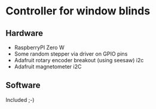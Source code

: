 # Controller for window blinds

## Hardware

- RaspberryPI Zero W
- Some random stepper via driver on GPIO pins
- Adafruit rotary encoder breakout (using seesaw) i2c
- Adafruit magnetometer i2C

## Software

Included ;-)

